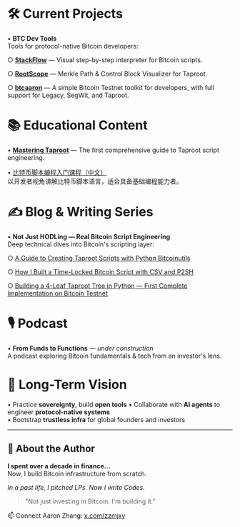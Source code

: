 # 🛠️ Current Projects

• **BTC Dev Tools**  
  Tools for protocol-native Bitcoin developers:
  
  ○ [**StackFlow**](https://btcstudy.github.io/bitcoin-script-simulator/) — Visual step-by-step interpreter for Bitcoin scripts.
  
  ○ [**RootScope**](https://btcstudy.github.io/RootScope/) — Merkle Path & Control Block Visualizer for Taproot.
  
  ○ [**btcaaron**](https://github.com/aaron-recompile/btcaaron) — A simple Bitcoin Testnet toolkit for developers, with full support for Legacy, SegWit, and Taproot.

# 📚 Educational Content

• [**Mastering Taproot**](https://leanpub.com/mastering-taproot) — The first comprehensive guide to Taproot script engineering.

• [比特币脚本编程入门课程（中文）](https://learnblockchain.cn/course/76)  
  以开发者视角讲解比特币脚本语言，适合具备基础编程能力者。

# ✍️ Blog & Writing Series

• **Not Just HODLing — Real Bitcoin Script Engineering**  
  Deep technical dives into Bitcoin's scripting layer:
  
  ○ [A Guide to Creating Taproot Scripts with Python Bitcoinutils](https://medium.com/@aaron.recompile/a-guide-to-creating-taproot-scripts-with-python-bitcoinutils-e088633bc2a7)
  
  ○ [How I Built a Time-Locked Bitcoin Script with CSV and P2SH](https://medium.com/@aaron.recompile/how-i-built-a-time-locked-bitcoin-script-with-csv-and-p2sh-c48c0389709d)
  
  ○ [Building a 4-Leaf Taproot Tree in Python — First Complete Implementation on Bitcoin Testnet](https://medium.com/@aaron.recompile/building-a-4-leaf-taproot-tree-in-python-the-first-complete-implementation-on-bitcoin-testnet-c8b66c331f29)

# 🎙️ Podcast

• **From Funds to Functions** — *under construction*  
  A podcast exploring Bitcoin fundamentals & tech from an investor's lens.

# 🧠 Long-Term Vision

• Practice **sovereignty**, build **open tools**
• Collaborate with **AI agents** to engineer **protocol-native systems**  
• Bootstrap **trustless infra** for global founders and investors

---

## 👤 About the Author

**I spent over a decade in finance...**  
Now, I build Bitcoin infrastructure from scratch.

*In a past life, I pitched LPs. Now I write Codes.*

> "Not just investing in Bitcoin. I'm building it."

📫 Connect Aaron Zhang: [x.com/zzmjxy](https://x.com/zzmjxy)